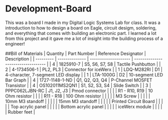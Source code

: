 # Development-Board
This was a board I made in my Digital Logic Systems Lab for class. It was a introduction to how to design a board on Eagle, circuit desigm, soldering, and everything that comes with building an electronic part. I learned a lot from this project and it gave me a lot of insight into the building process of a engineer!


##Bill of Materials
|  Quantity  |  Part Number   | Reference Designator |              Description           |
|  --------- | -------------- | -------------------- | ---------------------------------- |
|      4     |   1825910-7    |    S5, S6, S7, S8    |         Tactile Pushbutton         |
|      2     |   4-1734506-1  |      PL2, PL3        |       Connector for iceWerx        |
|      1     |    LDQ-M282RI  |         D1           | 4-character, 7-segment LED display |
|      1     |    LTA-1000G   |         D2           |       10-segment LED Bar Graph     |
|      4     | 1727-1148-1-ND |    Q1, Q2, Q3, Q4    |      P-Channel MOSFET Transistor   |
|      4     | OS102011MS2QN1 |    S1, S2, S3, S4    |             Slide Switch           |
|      3     | PPPC062LJBN-RC |     J1, J2, J3       |            Pmod connector          |
|           |                 |    R1 - R10, R19     |           10 Ohm resistor          |
|           |                 |      R11 - R18       |           100 Ohm resistor         |
|           |                 |                      |               M3 Screw             |
|           |                 |                      |           10mm M3 standoff         |
|           |                 |                      |           15mm M3 standoff         |
|           |                 |                      |         Printed Circuit Board      |
|           |                 |                      |           Top acrylic panel        |
|           |                 |                      |          Bottom acrylic panel      |
|           |                 |                      |            iceWerx module          |
|           |                 |                      |              Rubber feet           |
